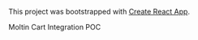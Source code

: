 This project was bootstrapped with [Create React App](https://github.com/facebookincubator/create-react-app).

Moltin Cart Integration POC

 